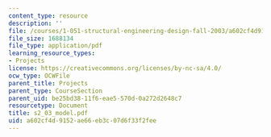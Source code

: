 ```yaml
---
content_type: resource
description: ''
file: /courses/1-051-structural-engineering-design-fall-2003/a602cf4d9152ae66eb3c07d6f33f2fee_s2_03_model.pdf
file_size: 1688134
file_type: application/pdf
learning_resource_types:
- Projects
license: https://creativecommons.org/licenses/by-nc-sa/4.0/
ocw_type: OCWFile
parent_title: Projects
parent_type: CourseSection
parent_uid: be25bd38-11f6-eae5-570d-0a272d2648c7
resourcetype: Document
title: s2_03_model.pdf
uid: a602cf4d-9152-ae66-eb3c-07d6f33f2fee
---
```

